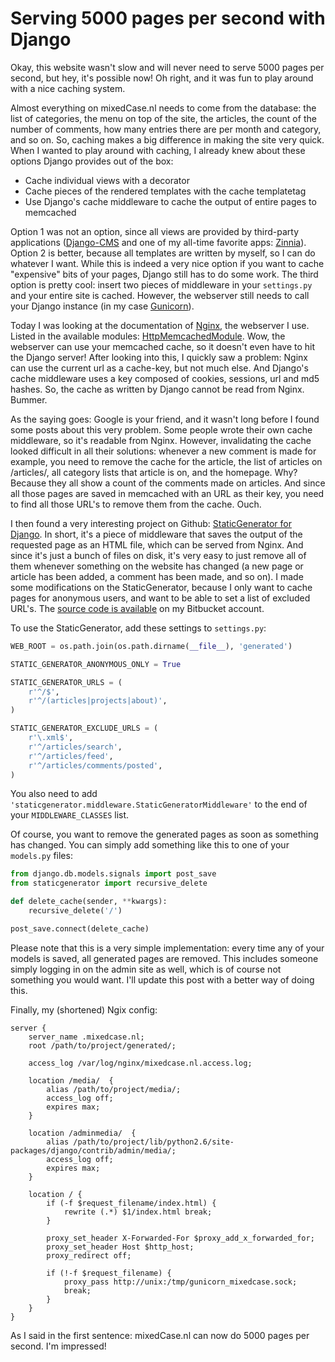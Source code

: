 # Serving 5000 pages per second with Django
Okay, this website wasn't slow and will never need to serve 5000 pages per second, but hey, it's possible now! Oh right, and it was fun to play around with a nice caching system.

Almost everything on mixedCase.nl needs to come from the database: the list of categories, the menu on top of the site, the articles, the count of the number of comments, how many entries there are per month and category, and so on. So, caching makes a big difference in making the site very quick. When I wanted to play around with caching, I already knew about these options Django provides out of the box:

* Cache individual views with a decorator
* Cache pieces of the rendered templates with the cache templatetag
* Use Django's cache middleware to cache the output of entire pages to memcached

Option 1 was not an option, since all views are provided by third-party applications ([Django-CMS](https://github.com/divio/django-cms) and one of my all-time favorite apps: [Zinnia](https://github.com/Fantomas42/django-blog-zinnia)). Option 2 is better, because all templates are written by myself, so I can do whatever I want. While this is indeed a very nice option if you want to cache "expensive" bits of your pages, Django still has to do some work. The third option is pretty cool: insert two pieces of middleware in your `settings.py` and your entire site is cached. However, the webserver still needs to call your Django instance (in my case [Gunicorn](http://gunicorn.org/)).

Today I was looking at the documentation of [Nginx](http://wiki.nginx.org/Main), the webserver I use. Listed in the available modules: [HttpMemcachedModule](http://wiki.nginx.org/HttpMemcachedModule). Wow, the webserver can use your memcached cache, so it doesn't even have to hit the Django server! After looking into this, I quickly saw a problem: Nginx can use the current url as a cache-key, but not much else. And Django's cache middleware uses a key composed of cookies, sessions, url and md5 hashes. So, the cache as written by Django cannot be read from Nginx. Bummer.

As the saying goes: Google is your friend, and it wasn't long before I found some posts about this very problem. Some people wrote their own cache middleware, so it's readable from Nginx. However, invalidating the cache looked difficult in all their solutions: whenever a new comment is made for example, you need to remove the cache for the article, the list of articles on /articles/, all category lists that article is on, and the homepage. Why? Because they all show a count of the comments made on articles. And since all those pages are saved in memcached with an URL as their key, you need to find all those URL's to remove them from the cache. Ouch.

I then found a very interesting project on Github: [StaticGenerator for Django](https://github.com/luckythetourist/staticgenerator). In short, it's a piece of middleware that saves the output of the requested page as an HTML file, which can be served from Nginx. And since it's just a bunch of files on disk, it's very easy to just remove all of them whenever something on the website has changed (a new page or article has been added, a comment has been made, and so on). I made some modifications on the StaticGenerator, because I only want to cache pages for anonymous users, and want to be able to set a list of excluded URL's. The [source code is available](http://bitbucket.org/kevinrenskers/mixedcase/src/tip/project/staticgenerator/) on my Bitbucket account.

To use the StaticGenerator, add these settings to `settings.py`:

```python
WEB_ROOT = os.path.join(os.path.dirname(__file__), 'generated')

STATIC_GENERATOR_ANONYMOUS_ONLY = True

STATIC_GENERATOR_URLS = (
    r'^/$',
    r'^/(articles|projects|about)',
)

STATIC_GENERATOR_EXCLUDE_URLS = (
    r'\.xml$',
    r'^/articles/search',
    r'^/articles/feed',
    r'^/articles/comments/posted',
)
```

You also need to add `'staticgenerator.middleware.StaticGeneratorMiddleware'` to the end of your `MIDDLEWARE_CLASSES` list.

Of course, you want to remove the generated pages as soon as something has changed. You can simply add something like this to one of your `models.py` files:

```python
from django.db.models.signals import post_save
from staticgenerator import recursive_delete

def delete_cache(sender, **kwargs):
    recursive_delete('/')

post_save.connect(delete_cache)
```

Please note that this is a very simple implementation: every time any of your models is saved, all generated pages are removed. This includes someone simply logging in on the admin site as well, which is of course not something you would want. I'll update this post with a better way of doing this.

Finally, my (shortened) Ngix config:

```nginx
server {
    server_name .mixedcase.nl;
    root /path/to/project/generated/;

    access_log /var/log/nginx/mixedcase.nl.access.log;

    location /media/  {
        alias /path/to/project/media/;
        access_log off;
        expires max;
    }

    location /adminmedia/  {
        alias /path/to/project/lib/python2.6/site-packages/django/contrib/admin/media/;
        access_log off;
        expires max;
    }

    location / {
        if (-f $request_filename/index.html) {
            rewrite (.*) $1/index.html break;
        }

        proxy_set_header X-Forwarded-For $proxy_add_x_forwarded_for;
        proxy_set_header Host $http_host;
        proxy_redirect off;

        if (!-f $request_filename) {
            proxy_pass http://unix:/tmp/gunicorn_mixedcase.sock;
            break;
        }
    }
}
```

As I said in the first sentence: mixedCase.nl can now do 5000 pages per second. I'm impressed!